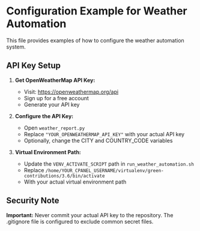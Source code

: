 # Configuration Example for Weather Automation

This file provides examples of how to configure the weather automation system.

## API Key Setup

1. **Get OpenWeatherMap API Key:**
   - Visit: https://openweathermap.org/api
   - Sign up for a free account
   - Generate your API key

2. **Configure the API Key:**
   - Open `weather_report.py`
   - Replace `"YOUR_OPENWEATHERMAP_API_KEY"` with your actual API key
   - Optionally, change the CITY and COUNTRY_CODE variables

3. **Virtual Environment Path:**
   - Update the `VENV_ACTIVATE_SCRIPT` path in `run_weather_automation.sh`
   - Replace `/home/YOUR_CPANEL_USERNAME/virtualenv/green-contributions/3.6/bin/activate`
   - With your actual virtual environment path

## Security Note

**Important:** Never commit your actual API key to the repository. The .gitignore file is configured to exclude common secret files.